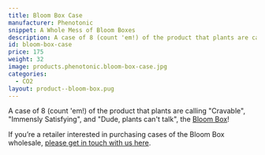 ```yaml
---
title: Bloom Box Case
manufacturer: Phenotonic
snippet: A Whole Mess of Bloom Boxes
description: A case of 8 (count 'em!) of the product that plants are calling "Cravable", "Immensly Satisfying", and "Dude, plants can't talk", the Bloom Box!
id: bloom-box-case
price: 175
weight: 32
image: products.phenotonic.bloom-box-case.jpg
categories:
  - CO2
layout: product--bloom-box.pug
---
```


A case of 8 (count 'em!) of the product that plants are calling "Cravable", "Immensly Satisfying", and "Dude, plants can't talk", the [Bloom Box](/store/bloom-box)!

If you’re a retailer interested in purchasing cases of the Bloom Box wholesale, [please get in touch with us here](/contact).
